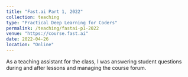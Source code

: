 ```yaml
---
title: "Fast.ai Part 1, 2022"
collection: teaching
type: "Practical Deep Learning for Coders"
permalink: /teaching/fastai-p1-2022
venue: "https://course.fast.ai"
date: 2022-04-26
location: "Online"
---
```

As a teaching assistant for the class, I was answering student questions during and after lessons and managing the course forum.
